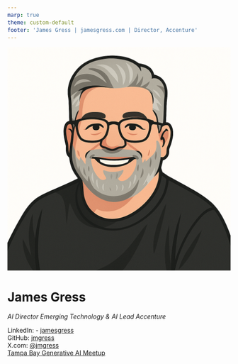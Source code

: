 ```yaml
---
marp: true
theme: custom-default
footer: 'James Gress | jamesgress.com | Director, Accenture'
---
```


![bg right:50%](img/jamesgress.png)

# James Gress

_AI Director_
_Emerging Technology & AI Lead_
_Accenture_


<i class="fa-brands fa-linkedin"></i> LinkedIn: - [jamesgress](https://linkedin.com/in/jamesgress/)  
<i class="fa-brands fa-github"></i> GitHub: [jmgress](https://github.com/jmgress)  
<i class="fa-brands fa-x-twitter"></i> X.com: [@jmgress](https://x.com/jmgress)  
<i class="fa-brands fa-meetup"></i> [Tampa Bay Generative AI Meetup](https://www.meetup.com/tampa-bay-generative-ai-meetup/)  
